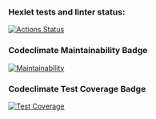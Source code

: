 ### Hexlet tests and linter status:
[![Actions Status](https://github.com/philheh/frontend-bootcamp-project-46/workflows/hexlet-check/badge.svg)](https://github.com/philheh/frontend-bootcamp-project-46/actions)

### Codeclimate Maintainability Badge
[![Maintainability](https://api.codeclimate.com/v1/badges/d44e8f34625c7c5f1bb0/maintainability)](https://codeclimate.com/github/philheh/frontend-bootcamp-project-46/maintainability)

### Codeclimate Test Coverage Badge
[![Test Coverage](https://api.codeclimate.com/v1/badges/d44e8f34625c7c5f1bb0/test_coverage)](https://codeclimate.com/github/philheh/frontend-bootcamp-project-46/test_coverage)
